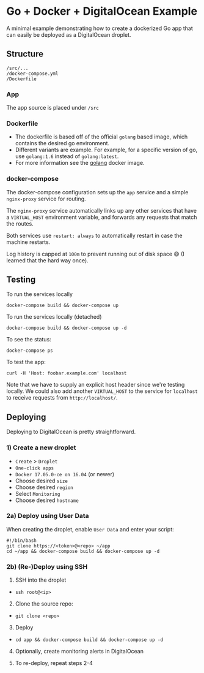 # Go + Docker + DigitalOcean Example

A minimal example demonstrating how to create a dockerized Go app that can easily be deployed as a DigitalOcean droplet.

## Structure

```
/src/...
/docker-compose.yml
/Dockerfile
```

### App
The app source is placed under `/src`

### Dockerfile
- The dockerfile is based off of the official `golang` based image, which contains the desired go environment.
- Different variants are example. For example, for a specific version of go, use `golang:1.6` instead of `golang:latest`.
- For more information see the [golang](https://hub.docker.com/_/golang/) docker image.

### docker-compose
The docker-compose configuration sets up the `app` service and a simple `nginx-proxy` service for routing.

The `nginx-proxy` service automatically links up any other services that have a `VIRTUAL_HOST` environment variable, and forwards any requests that match the routes.

Both services use `restart: always` to automatically restart in case the machine restarts.

Log history is capped at `100m` to prevent running out of disk space 😅 (I learned that the hard way once).

## Testing
To run the services locally
```
docker-compose build && docker-compose up
```

To run the services locally (detached)
```
docker-compose build && docker-compose up -d
```

To see the status:
```
docker-compose ps
```

To test the app:
```
curl -H 'Host: foobar.example.com' localhost
```

 Note that we have to supply an explicit host header since we're testing locally. We could also add another `VIRTUAL_HOST` to the service for `localhost` to receive requests from `http://localhost/`.

## Deploying
Deploying to DigitalOcean is pretty straightforward.

### 1) Create a new droplet
- `Create` > `Droplet`
- `One-click apps`
- `Docker 17.05.0-ce on 16.04` (or newer)
- Choose desired `size`
- Choose desired `region`
- Select `Monitoring`
- Choose desired `hostname`

### 2a) Deploy using User Data
When creating the droplet, enable `User Data` and enter your script:
```
#!/bin/bash
git clone https://<token>@<repo> ~/app
cd ~/app && docker-compose build && docker-compose up -d
```

### 2b) (Re-)Deploy using SSH
1. SSH into the droplet
  - `ssh root@<ip>`

2. Clone the source repo:
  - `git clone <repo>`

3. Deploy
  - `cd app && docker-compose build && docker-compose up -d`

4. Optionally, create monitoring alerts in DigitalOcean

5. To re-deploy, repeat steps 2-4
